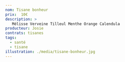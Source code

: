 ```yaml
---
nom: Tisane bonheur
prix:  10€
description: >
   Mélisse Verveine Tilleul Menthe Orange Calendula
producteur: Josie
contrats: tisanes
tags: 
  - santé
  - tisane
illustration: ./media/tisane-bonheur.jpg
---
```


